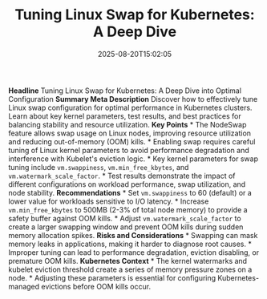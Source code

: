 ﻿---
title: "Tuning Linux Swap for Kubernetes: A Deep Dive"
date: "2025-08-20T15:02:05"
category: "Markets"
summary: ""
slug: "tuning linux swap for kubernetes a deep dive"
source_urls:
  - "https://kubernetes.io/blog/2025/08/19/tuning-linux-swap-for-kubernetes-a-deep-dive/"
seo:
  title: "Tuning Linux Swap for Kubernetes: A Deep Dive | Hash n Hedge"
  description: ""
  keywords: ["news", "markets", "brief"]
---
**Headline** Tuning Linux Swap for Kubernetes: A Deep Dive into Optimal Configuration  **Summary Meta Description** Discover how to effectively tune Linux swap configuration for optimal performance in Kubernetes clusters. Learn about key kernel parameters, test results, and best practices for balancing stability and resource utilization.  **Key Points**  * The NodeSwap feature allows swap usage on Linux nodes, improving resource utilization and reducing out-of-memory (OOM) kills. * Enabling swap requires careful tuning of Linux kernel parameters to avoid performance degradation and interference with Kubelet's eviction logic. * Key kernel parameters for swap tuning include `vm.swappiness`, `vm.min_free_kbytes`, and `vm.watermark_scale_factor`. * Test results demonstrate the impact of different configurations on workload performance, swap utilization, and node stability.  **Recommendations**  * Set `vm.swappiness` to 60 (default) or a lower value for workloads sensitive to I/O latency. * Increase `vm.min_free_kbytes` to 500MB (2-3% of total node memory) to provide a safety buffer against OOM kills. * Adjust `vm.watermark_scale_factor` to create a larger swapping window and prevent OOM kills during sudden memory allocation spikes.  **Risks and Considerations**  * Swapping can mask memory leaks in applications, making it harder to diagnose root causes. * Improper tuning can lead to performance degradation, eviction disabling, or premature OOM kills.  **Kubernetes Context**  * The kernel watermarks and kubelet eviction threshold create a series of memory pressure zones on a node. * Adjusting these parameters is essential for configuring Kubernetes-managed evictions before OOM kills occur. 
